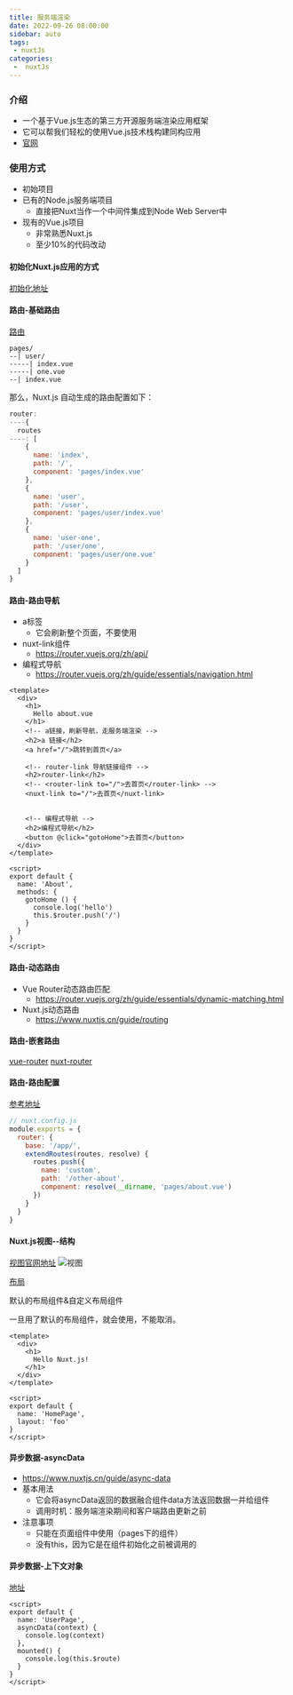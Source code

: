 ```yaml
---
title: 服务端渲染
date: 2022-09-26 08:00:00
sidebar: auto
tags:
 - nuxtJs
categories:
 -  nuxtJs
---
```


### 介绍

+ 一个基于Vue.js生态的第三方开源服务端渲染应用框架
+ 它可以帮我们轻松的使用Vue.js技术栈构建同构应用
+ [官网](https://www.nuxtjs.cn/)

### 使用方式
+ 初始项目
+ 已有的Node.js服务端项目
  - 直接把Nuxt当作一个中间件集成到Node Web Server中
+ 现有的Vue.js项目
  - 非常熟悉Nuxt.js
  - 至少10%的代码改动

#### 初始化Nuxt.js应用的方式

[初始化地址](https://www.nuxtjs.cn/guide/installation)

#### 路由-基础路由

[路由](https://www.nuxtjs.cn/guide/routing)

```
pages/
--| user/
-----| index.vue
-----| one.vue
--| index.vue
```

那么，Nuxt.js 自动生成的路由配置如下：
```js
router: 
----{
  routes
----: [
    {
      name: 'index',
      path: '/',
      component: 'pages/index.vue'
    },
    {
      name: 'user',
      path: '/user',
      component: 'pages/user/index.vue'
    },
    {
      name: 'user-one',
      path: '/user/one',
      component: 'pages/user/one.vue'
    }
  ]
}
```

#### 路由-路由导航

+ a标签
  - 它会刷新整个页面，不要使用
+ nuxt-link组件
  - https://router.vuejs.org/zh/api/
+ 编程式导航
  - https://router.vuejs.org/zh/guide/essentials/navigation.html

```vue
<template>
  <div>
    <h1>
      Hello about.vue
    </h1>
    <!-- a链接，刷新导航，走服务端渲染 -->
    <h2>a 链接</h2>
    <a href="/">跳转到首页</a>

    <!-- router-link 导航链接组件 -->
    <h2>router-link</h2>
    <!-- <router-link to="/">去首页</router-link> -->
    <nuxt-link to="/">去首页</nuxt-link>


    <!-- 编程式导航 -->
    <h2>编程式导航</h2>
    <button @click="gotoHome">去首页</button>
  </div>
</template>

<script>
export default {
  name: 'About',
  methods: {
    gotoHome () {
      console.log('hello')
      this.$router.push('/')
    }
  }
}
</script>

```

#### 路由-动态路由
+ Vue Router动态路由匹配
  - https://router.vuejs.org/zh/guide/essentials/dynamic-matching.html
+ Nuxt.js动态路由
  - https://www.nuxtjs.cn/guide/routing

#### 路由-嵌套路由
[vue-router](https://router.vuejs.org/zh/guide/essentials/nested-routes.html)
[nuxt-router](https://www.nuxtjs.cn/guide/routing#%E5%B5%8C%E5%A5%97%E8%B7%AF%E7%94%B1)

#### 路由-路由配置
[参考地址](https://www.nuxtjs.cn/api/configuration-router)

```js
// nuxt.config.js
module.exports = {
  router: {
    base: '/app/',
    extendRoutes(routes, resolve) {
      routes.push({
        name: 'custom',
        path: '/other-about',
        component: resolve(__dirname, 'pages/about.vue')
      })
    }
  }
}
```

#### Nuxt.js视图--结构
[视图官网地址](https://www.nuxtjs.cn/guide/views)
<img :src="$withBase('/images/nuxtjs/shitu001.jpg')" alt="视图">

[布局](https://www.nuxtjs.cn/guide/views#%E5%B8%83%E5%B1%80)

默认的布局组件&自定义布局组件

一旦用了默认的布局组件，就会使用，不能取消。

```vue
<template>
  <div>
    <h1>
      Hello Nuxt.js!
    </h1>
  </div>
</template>

<script>
export default {
  name: 'HomePage',
  layout: 'foo'
}
</script>
```

#### 异步数据-asyncData

+ https://www.nuxtjs.cn/guide/async-data
+ 基本用法
  - 它会将asyncData返回的数据融合组件data方法返回数据一并给组件
  - 调用时机：服务端渲染期间和客户端路由更新之前
+ 注意事项
  - 只能在页面组件中使用（pages下的组件）
  - 没有this，因为它是在组件初始化之前被调用的

#### 异步数据-上下文对象

[地址](https://www.nuxtjs.cn/guide/async-data#%E4%B8%8A%E4%B8%8B%E6%96%87%E5%AF%B9%E8%B1%A1)

```vue
<script>
export default {
  name: 'UserPage',
  asyncData(context) {
    console.log(context)
  },
  mounted() {
    console.log(this.$route)
  }
}
</script>
```